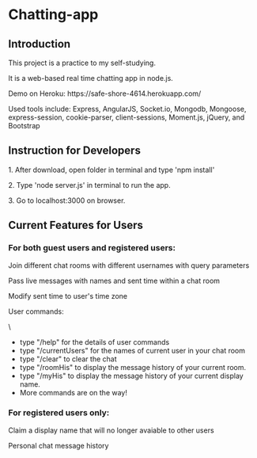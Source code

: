 # Chatting-app
<h2>Introduction</h2>
<p>This project is a practice to my self-studying.</p>
<p>It is a web-based real time chatting app in node.js.</p>
<p>Demo on Heroku: https://safe-shore-4614.herokuapp.com/ </p>
<p>Used tools include: Express, AngularJS, Socket.io, Mongodb, Mongoose, express-session, cookie-parser, client-sessions, Moment.js, jQuery, and Bootstrap</p>

<h2>Instruction for Developers</h2>

<p>1. After download, open folder in terminal and type 'npm install'</p>
<p>2. Type 'node server.js' in terminal to run the app.</p>
<p>3. Go to localhost:3000 on browser.</p>


<h2>Current Features for Users</h2>
<h3> For both guest users and registered users:</h3>
<p>Join different chat rooms with different usernames with query parameters</p>
<p>Pass live messages with names and sent time within a chat room</P>
<p>Modify sent time to user's time zone</P> 
<p>User commands:</strong></p>\
		<ul>
		<li> type "/help" for the details of user commands</li>
		<li> type "/currentUsers" for the names of current user in your chat room</li>
		<li>type "/clear" to clear the chat</li>
		<li>type "/roomHis" to display the message history of your current room.</li>
		<li>type "/myHis" to display the message history of your current display name.</li>
		<li> More commands are on the way!</p></li></ul>
<h3> For registered users only:</h3>
<p> Claim a display name that will no longer avaiable to other users</p>
<p> Personal chat message history</P>

